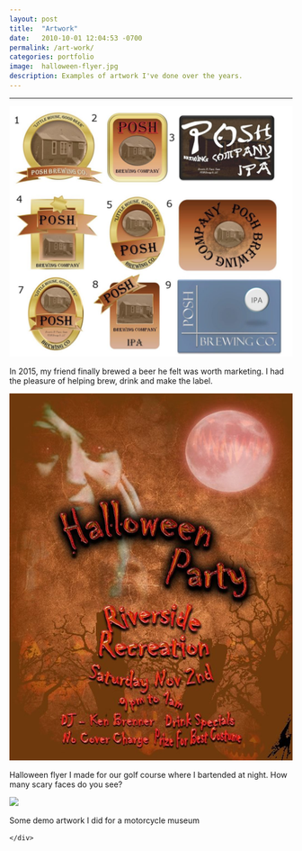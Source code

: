 ```yaml
---
layout: post
title:  "Artwork"
date:   2010-10-01 12:04:53 -0700
permalink: /art-work/
categories: portfolio
image:	halloween-flyer.jpg
description: Examples of artwork I've done over the years.
---
```


<div class="row">
	<div class="col-xs-12 col-sm-12 col-md-9 col-md-offset-1 col-lg-9 col-lg-offset-1">
		<hr/>
		<div class="col-xs-6 col-sm-6 col-md-6 col-lg-6">
			<div class="artwork">
				<img class="center-block" src="/assets/images/posh-brewing-labels.jpg"/>
				<p>In 2015, my friend finally brewed a beer he felt was worth marketing. I had the pleasure of helping brew, drink and make the label.</p>
			</div>
		</div>
		<div class="col-xs-6 col-sm-6 col-md-6 col-lg-6">
			<div class="artwork">
				<img class="center-block" src="/assets/images/halloween-flyer.jpg"/>
				<p>Halloween flyer I made for our golf course where I bartended at night. How many scary faces do you see?</p>
			</div>
			<img class="center-block" src="/assets/images/indian-motorcycles.png"/>
				<p>Some demo artwork I did for a motorcycle museum</p>
		</div>

			
	</div>
</div>
